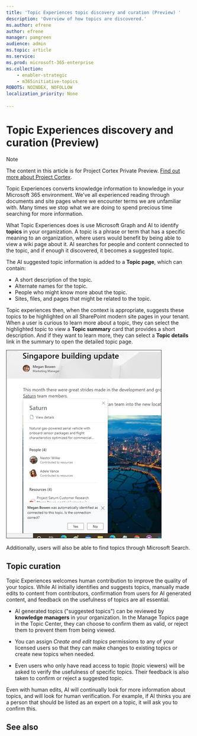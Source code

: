 ```yaml
---
title: 'Topic Experiences topic discovery and curation (Preview) '
description: 'Overview of how topics are discovered.'
ms.author: efrene
author: efrene
manager: pamgreen
audience: admin
ms.topic: article
ms.service: 
ms.prod: microsoft-365-enterprise
ms.collection: 
    - enabler-strategic
    - m365initiative-topics
ROBOTS: NOINDEX, NOFOLLOW
localization_priority: None

---
```

# Topic Experiences discovery and curation (Preview)

> [!Note] 
> The content in this article is for Project Cortex Private Preview. [Find out more about Project Cortex](https://aka.ms/projectcortex).

Topic Experiences converts knowledge information to knowledge in your Microsoft 365 environment. We've all experienced reading through documents and site pages where we encounter terms we are unfamiliar with. Many times we stop what we are doing to spend precious time searching for more information.

What Topic Experiences does is use Microsoft Graph and AI to identify **topics** in your organization.  A topic is a phrase or term that has a specific meaning to an organization, where users would benefit by being able to view a wiki page about it. AI searches for people and content connected to the topic, and if enough it discovered, it becomes a suggested topic.

The AI suggested topic information is added to a **Topic page**, which can contain:
- A short description of the topic.
- Alternate names for the topic.
- People who might know more about the topic.
- Sites, files, and pages that might be related to the topic.

Topic experiences then, when the context is appropriate, suggests these topics to be highlighted on all SharePoint modern site pages in your tenant. When a user is curious to learn more about a topic, they can select the highlighted topic to view a **Topic summary** card that provides a short description. And if they want to learn more, they can select a **Topic details** link in the summary to open the detailed topic page.

![Topic highlights](../media/knowledge-management/saturn.png) </br>

Additionally, users will also be able to find topics through Microsoft Search.


## Topic curation

Topic Experiences welcomes human contribution to improve the quality of your topics. While AI initially identifies and suggests topics, manually made edits to content from contributors, confirmation from users for AI generated content, and feedback on the usefulness of topics are all essential.

- AI generated topics ("suggested topics") can be reviewed by **knowledge managers** in your organization. In the Manage Topics page in the Topic Center, they can choose to confirm them as valid, or reject them to prevent them from being viewed.

- You can assign *Create and edit topics* permissions to any of your licensed users so that they can make changes to existing topics or create new topics when needed. 

- Even users who only have read access to topic (topic viewers) will be asked to verify the usefulness of specific topics. Their feedback is also taken to confirm or reject a suggested topic.

Even with human edits, AI will continually look for more information about topics, and will look for human verification. For example, if AI thinks you are a person that should be listed as an expert on a topic, it will ask you to confirm this. 



## See also
